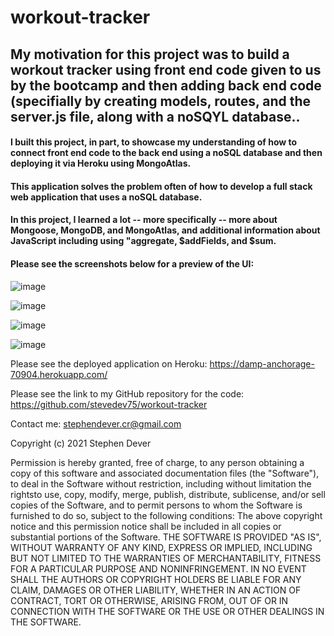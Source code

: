 # workout-tracker

## My motivation for this project was to build a workout tracker using front end code given to us by the bootcamp and then adding back end code (specifially by creating models, routes, and the server.js file, along with a noSQYL database.. 

#### I built this project, in part, to showcase my understanding of how to connect front end code to the back end using a noSQL database and then deploying it via Heroku using MongoAtlas.  

#### This application solves the problem often of how to develop a full stack web application that uses a noSQL database.

#### In this project, I learned a lot -- more specifically -- more about Mongoose, MongoDB, and MongoAtlas, and additional information about JavaScript including using "aggregate, $addFields, and $sum.

#### Please see the screenshots below for a preview of the UI:

![image](https://user-images.githubusercontent.com/77076615/125105903-fedfab00-e0ac-11eb-8412-9d763200ea7a.png)

![image](https://user-images.githubusercontent.com/77076615/125106036-29c9ff00-e0ad-11eb-929a-cc937fbb3c65.png)

![image](https://user-images.githubusercontent.com/77076615/125106120-49612780-e0ad-11eb-8a01-511a26fe9511.png)

![image](https://user-images.githubusercontent.com/77076615/125106204-6138ab80-e0ad-11eb-8cbb-d33beb5a62e5.png)


Please see the deployed application on Heroku:
https://damp-anchorage-70904.herokuapp.com/

Please see the link to my GitHub repository for the code:
https://github.com/stevedev75/workout-tracker


Contact me: stephendever.cr@gmail.com

Copyright (c) 2021 Stephen Dever

Permission is hereby granted, free of charge, to any person obtaining a copy of this software and associated documentation files (the "Software"), to deal in the Software without restriction, including without limitation the rightsto use, copy, modify, merge, publish, distribute, sublicense, and/or sell copies of the Software, and to permit persons to whom the Software is furnished to do so, subject to the following conditions:
The above copyright notice and this permission notice shall be included in all copies or substantial portions of the Software.
THE SOFTWARE IS PROVIDED "AS IS", WITHOUT WARRANTY OF ANY KIND, EXPRESS OR IMPLIED, INCLUDING BUT NOT LIMITED TO THE WARRANTIES OF MERCHANTABILITY, FITNESS FOR A PARTICULAR PURPOSE AND NONINFRINGEMENT. IN NO EVENT SHALL THE AUTHORS OR COPYRIGHT HOLDERS BE LIABLE FOR ANY CLAIM, DAMAGES OR OTHER LIABILITY, WHETHER IN AN ACTION OF CONTRACT, TORT OR OTHERWISE, ARISING FROM, OUT OF OR IN CONNECTION WITH THE SOFTWARE OR THE USE OR OTHER DEALINGS IN THE SOFTWARE.
